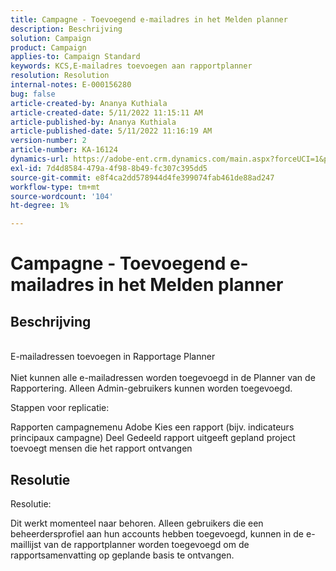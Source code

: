 ```yaml
---
title: Campagne - Toevoegend e-mailadres in het Melden planner
description: Beschrijving
solution: Campaign
product: Campaign
applies-to: Campaign Standard
keywords: KCS,E-mailadres toevoegen aan rapportplanner
resolution: Resolution
internal-notes: E-000156280
bug: false
article-created-by: Ananya Kuthiala
article-created-date: 5/11/2022 11:15:11 AM
article-published-by: Ananya Kuthiala
article-published-date: 5/11/2022 11:16:19 AM
version-number: 2
article-number: KA-16124
dynamics-url: https://adobe-ent.crm.dynamics.com/main.aspx?forceUCI=1&pagetype=entityrecord&etn=knowledgearticle&id=53ba3e9c-1bd1-ec11-a7b5-0022480a8e40
exl-id: 7d4d8584-479a-4f98-8b49-fc307c395dd5
source-git-commit: e8f4ca2dd578944d4fe399074fab461de88ad247
workflow-type: tm+mt
source-wordcount: '104'
ht-degree: 1%

---
```


# Campagne - Toevoegend e-mailadres in het Melden planner

## Beschrijving

<br>E-mailadressen toevoegen in Rapportage Planner<br><br>
Niet kunnen alle e-mailadressen worden toegevoegd in de Planner van de Rapportering.
Alleen Admin-gebruikers kunnen worden toegevoegd.

Stappen voor replicatie:

Rapporten campagnemenu Adobe Kies een rapport (bijv. indicateurs principaux campagne) Deel Gedeeld rapport uitgeeft gepland project toevoegt mensen die het rapport ontvangen


## Resolutie


Resolutie:

Dit werkt momenteel naar behoren. Alleen gebruikers die een beheerdersprofiel aan hun accounts hebben toegevoegd, kunnen in de e-maillijst van de rapportplanner worden toegevoegd om de rapportsamenvatting op geplande basis te ontvangen.
